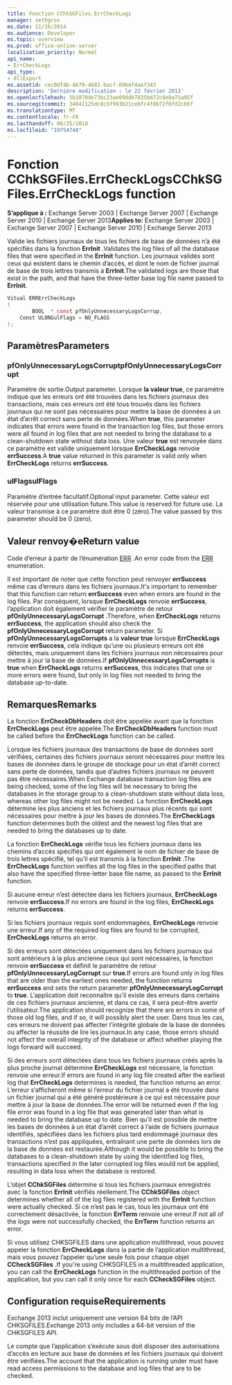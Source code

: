 ```yaml
---
title: Fonction CChkSGFiles.ErrCheckLogs
manager: sethgros
ms.date: 11/16/2014
ms.audience: Developer
ms.topic: overview
ms.prod: office-online-server
localization_priority: Normal
api_name:
- ErrCheckLogs
api_type:
- dllExport
ms.assetid: cec0df4b-4679-4682-bacf-69b4f4aef343
description: 'Dernière modification : le 22 février 2013'
ms.openlocfilehash: 5b1070de73bc23ae09ddb7835bd72c8e8a71a95f
ms.sourcegitcommit: 34041125dc8c5f993b21cebfc4f8b72f0fd2cb6f
ms.translationtype: MT
ms.contentlocale: fr-FR
ms.lasthandoff: 06/25/2018
ms.locfileid: "19754748"
---
```

# <a name="cchksgfileserrchecklogs-function"></a><span data-ttu-id="bd520-103">Fonction CChkSGFiles.ErrCheckLogs</span><span class="sxs-lookup"><span data-stu-id="bd520-103">CChkSGFiles.ErrCheckLogs function</span></span>

<span data-ttu-id="bd520-104">**S’applique à :** Exchange Server 2003 | Exchange Server 2007 | Exchange Server 2010 | Exchange Server 2013</span><span class="sxs-lookup"><span data-stu-id="bd520-104">**Applies to:** Exchange Server 2003 | Exchange Server 2007 | Exchange Server 2010 | Exchange Server 2013</span></span>
  
<span data-ttu-id="bd520-105">Valide les fichiers journaux de tous les fichiers de base de données n’a été spécifiés dans la fonction **ErrInit** .</span><span class="sxs-lookup"><span data-stu-id="bd520-105">Validates the log files of all the database files that were specified in the **ErrInit** function.</span></span> <span data-ttu-id="bd520-106">Les journaux validés sont ceux qui existent dans le chemin d’accès, et dont le nom de fichier journal de base de trois lettres transmis à **ErrInit**.</span><span class="sxs-lookup"><span data-stu-id="bd520-106">The validated logs are those that exist in the path, and that have the three-letter base log file name passed to **ErrInit**.</span></span>
  
```cs
Vitual ERRErrCheckLogs 
(
        BOOL  * const pfOnlyUnnecessaryLogsCorrup,
    Const ULONGulFlags = NO_FLAGS
);

```

## <a name="parameters"></a><span data-ttu-id="bd520-107">Paramètres</span><span class="sxs-lookup"><span data-stu-id="bd520-107">Parameters</span></span>

### <a name="pfonlyunnecessarylogscorrupt"></a><span data-ttu-id="bd520-108">pfOnlyUnnecessaryLogsCorrupt</span><span class="sxs-lookup"><span data-stu-id="bd520-108">pfOnlyUnnecessaryLogsCorrupt</span></span> 
  
<span data-ttu-id="bd520-109">Paramètre de sortie.</span><span class="sxs-lookup"><span data-stu-id="bd520-109">Output parameter.</span></span> <span data-ttu-id="bd520-110">Lorsque **la valeur true**, ce paramètre indique que les erreurs ont été trouvées dans les fichiers journaux des transactions, mais ces erreurs ont été tous trouvés dans les fichiers journaux qui ne sont pas nécessaires pour mettre la base de données à un état d’arrêt correct sans perte de données.</span><span class="sxs-lookup"><span data-stu-id="bd520-110">When **true**, this parameter indicates that errors were found in the transaction log files, but those errors were all found in log files that are not needed to bring the database to a clean-shutdown state without data loss.</span></span> <span data-ttu-id="bd520-111">Une valeur **true** est renvoyée dans ce paramètre est valide uniquement lorsque **ErrCheckLogs** renvoie **errSuccess**.</span><span class="sxs-lookup"><span data-stu-id="bd520-111">A **true** value returned in this parameter is valid only when **ErrCheckLogs** returns **errSuccess**.</span></span> 
    
### <a name="ulflags"></a><span data-ttu-id="bd520-112">ulFlags</span><span class="sxs-lookup"><span data-stu-id="bd520-112">ulFlags</span></span>
  
<span data-ttu-id="bd520-113">Paramètre d’entrée facultatif.</span><span class="sxs-lookup"><span data-stu-id="bd520-113">Optional input parameter.</span></span> <span data-ttu-id="bd520-114">Cette valeur est réservée pour une utilisation future.</span><span class="sxs-lookup"><span data-stu-id="bd520-114">This value is reserved for future use.</span></span> <span data-ttu-id="bd520-115">La valeur transmise à ce paramètre doit être 0 (zéro).</span><span class="sxs-lookup"><span data-stu-id="bd520-115">The value passed by this parameter should be 0 (zero).</span></span>
    
## <a name="return-value"></a><span data-ttu-id="bd520-116">Valeur renvoy�e</span><span class="sxs-lookup"><span data-stu-id="bd520-116">Return value</span></span>

<span data-ttu-id="bd520-117">Code d’erreur à partir de l’énumération [ERR](cchksgfiles-err-enumeration.md) .</span><span class="sxs-lookup"><span data-stu-id="bd520-117">An error code from the [ERR](cchksgfiles-err-enumeration.md) enumeration.</span></span> 
  
<span data-ttu-id="bd520-118">Il est important de noter que cette fonction peut renvoyer **errSuccess** même cas d’erreurs dans les fichiers journaux.</span><span class="sxs-lookup"><span data-stu-id="bd520-118">It's important to remember that this function can return **errSuccess** even when errors are found in the log files.</span></span> <span data-ttu-id="bd520-119">Par conséquent, lorsque **ErrCheckLogs** renvoie **errSuccess**, l’application doit également vérifier le paramètre de retour **pfOnlyUnnecessaryLogsCorrupt** .</span><span class="sxs-lookup"><span data-stu-id="bd520-119">Therefore, when **ErrCheckLogs** returns **errSuccess**, the application should also check the  **pfOnlyUnnecessaryLogsCorrupt** return parameter.</span></span> <span data-ttu-id="bd520-120">Si **pfOnlyUnnecessaryLogsCorrupts** a la **valeur true** lorsque **ErrCheckLogs** renvoie **errSuccess**, cela indique qu’une ou plusieurs erreurs ont été détectés, mais uniquement dans les fichiers journaux non nécessaires pour mettre à jour la base de données.</span><span class="sxs-lookup"><span data-stu-id="bd520-120">If **pfOnlyUnnecessaryLogsCorrupts** is **true** when **ErrCheckLogs** returns **errSuccess**, this indicates that one or more errors were found, but only in log files not needed to bring the database up-to-date.</span></span>
  
## <a name="remarks"></a><span data-ttu-id="bd520-121">Remarques</span><span class="sxs-lookup"><span data-stu-id="bd520-121">Remarks</span></span>

<span data-ttu-id="bd520-122">La fonction **ErrCheckDbHeaders** doit être appelée avant que la fonction **ErrCheckLogs** peut être appelée.</span><span class="sxs-lookup"><span data-stu-id="bd520-122">The **ErrCheckDbHeaders** function must be called before the **ErrCheckLogs** function can be called.</span></span> 
  
<span data-ttu-id="bd520-123">Lorsque les fichiers journaux des transactions de base de données sont vérifiées, certaines des fichiers journaux seront nécessaires pour mettre les bases de données dans le groupe de stockage pour un état d’arrêt correct sans perte de données, tandis que d’autres fichiers journaux ne peuvent pas être nécessaires.</span><span class="sxs-lookup"><span data-stu-id="bd520-123">When Exchange database transaction log files are being checked, some of the log files will be necessary to bring the databases in the storage group to a clean-shutdown state without data loss, whereas other log files might not be needed.</span></span> <span data-ttu-id="bd520-124">La fonction **ErrCheckLogs** détermine les plus anciens et les fichiers journaux plus récents qui sont nécessaires pour mettre à jour les bases de données.</span><span class="sxs-lookup"><span data-stu-id="bd520-124">The **ErrCheckLogs** function determines both the oldest and the newest log files that are needed to bring the databases up to date.</span></span> 
  
<span data-ttu-id="bd520-125">La fonction **ErrCheckLogs** vérifie tous les fichiers journaux dans les chemins d’accès spécifiés qui ont également le nom de fichier de base de trois lettres spécifié, tel qu’il est transmis à la fonction **ErrInit** .</span><span class="sxs-lookup"><span data-stu-id="bd520-125">The **ErrCheckLogs** function verifies all the log files in the specified paths that also have the specified three-letter base file name, as passed to the **ErrInit** function.</span></span> 
  
<span data-ttu-id="bd520-126">Si aucune erreur n’est détectée dans les fichiers journaux, **ErrCheckLogs** renvoie **errSuccess**.</span><span class="sxs-lookup"><span data-stu-id="bd520-126">If no errors are found in the log files, **ErrCheckLogs** returns **errSuccess**.</span></span> 
  
<span data-ttu-id="bd520-127">Si les fichiers journaux requis sont endommagées, **ErrCheckLogs** renvoie une erreur.</span><span class="sxs-lookup"><span data-stu-id="bd520-127">If any of the required log files are found to be corrupted, **ErrCheckLogs** returns an error.</span></span> 
  
<span data-ttu-id="bd520-128">Si des erreurs sont détectées uniquement dans les fichiers journaux qui sont antérieurs à la plus ancienne ceux qui sont nécessaires, la fonction renvoie **errSuccess** et définit le paramètre de retour **pfOnlyUnnecessaryLogCorrupt** sur **true**.</span><span class="sxs-lookup"><span data-stu-id="bd520-128">If errors are found only in log files that are older than the earliest ones needed, the function returns **errSuccess** and sets the return parameter **pfOnlyUnnecessaryLogCorrupt** to **true**.</span></span> <span data-ttu-id="bd520-129">L’application doit reconnaître qu’il existe des erreurs dans certains de ces fichiers journaux ancienne, et dans ce cas, il sera peut-être avertir l’utilisateur.</span><span class="sxs-lookup"><span data-stu-id="bd520-129">The application should recognize that there are errors in some of those old log files, and if so, it will possibly alert the user.</span></span> <span data-ttu-id="bd520-130">Dans tous les cas, ces erreurs ne doivent pas affecter l’intégrité globale de la base de données ou affecter la réussite de lire les journaux.</span><span class="sxs-lookup"><span data-stu-id="bd520-130">In any case, those errors should not affect the overall integrity of the database or affect whether playing the logs forward will succeed.</span></span>
  
<span data-ttu-id="bd520-131">Si des erreurs sont détectées dans tous les fichiers journaux créés après la plus proche journal détermine **ErrCheckLogs** est nécessaire, la fonction renvoie une erreur.</span><span class="sxs-lookup"><span data-stu-id="bd520-131">If errors are found in any log file created after the earliest log that **ErrCheckLogs** determines is needed, the function returns an error.</span></span> <span data-ttu-id="bd520-132">L’erreur s’afficheront même si l’erreur du fichier journal a été trouvée dans un fichier journal qui a été généré postérieure à ce qui est nécessaire pour mettre à jour la base de données.</span><span class="sxs-lookup"><span data-stu-id="bd520-132">The error will be returned even if the log file error was found in a log file that was generated later than what is needed to bring the database up to date.</span></span> <span data-ttu-id="bd520-133">Bien qu’il est possible de mettre les bases de données à un état d’arrêt correct à l’aide de fichiers journaux identifiés, spécifiées dans les fichiers plus tard endommagé journaux des transactions n’est pas appliquées, entraînant une perte de données lors de la base de données est restaurée.</span><span class="sxs-lookup"><span data-stu-id="bd520-133">Although it would be possible to bring the databases to a clean-shutdown state by using the identified log files, transactions specified in the later corrupted log files would not be applied, resulting in data loss when the database is restored.</span></span> 
  
<span data-ttu-id="bd520-134">L’objet **CChkSGFiles** détermine si tous les fichiers journaux enregistrés avec la fonction **ErrInit** vérifiés réellement.</span><span class="sxs-lookup"><span data-stu-id="bd520-134">The **CChkSGFiles** object determines whether all of the log files registered with the **ErrInit** function were actually checked.</span></span> <span data-ttu-id="bd520-135">Si ce n’est pas le cas, tous les journaux ont été correctement désactivée, la fonction **ErrTerm** renvoie une erreur.</span><span class="sxs-lookup"><span data-stu-id="bd520-135">If not all of the logs were not successfully checked, the **ErrTerm** function returns an error.</span></span> 
  
<span data-ttu-id="bd520-136">Si vous utilisez CHKSGFILES dans une application multithread, vous pouvez appeler la fonction **ErrCheckLogs** dans la partie de l’application multithread, mais vous pouvez l’appeler qu’une seule fois pour chaque objet **CCheckSGFiles** .</span><span class="sxs-lookup"><span data-stu-id="bd520-136">If you're using CHKSGFILES in a multithreaded application, you can call the **ErrCheckLogs** function in the multithreaded portion of the application, but you can call it only once for each **CCheckSGFiles** object.</span></span> 
  
## <a name="requirements"></a><span data-ttu-id="bd520-137">Configuration requise</span><span class="sxs-lookup"><span data-stu-id="bd520-137">Requirements</span></span>

<span data-ttu-id="bd520-138">Exchange 2013 inclut uniquement une version 64 bits de l’API CHKSGFILES.</span><span class="sxs-lookup"><span data-stu-id="bd520-138">Exchange 2013 only includes a 64-bit version of the CHKSGFILES API.</span></span>
  
<span data-ttu-id="bd520-139">Le compte que l’application s’exécute sous doit disposer des autorisations d’accès en lecture aux base de données et les fichiers journaux qui doivent être vérifiées.</span><span class="sxs-lookup"><span data-stu-id="bd520-139">The account that the application is running under must have read access permissions to the database and log files that are to be checked.</span></span>
  

